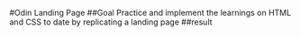 #Odin Landing Page
##Goal
Practice and implement the learnings on HTML and CSS to date by replicating a landing page
##result